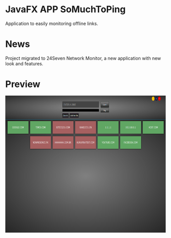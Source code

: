 # JavaFX APP SoMuchToPing
 Application to easily monitoring offline links.

# News
 Project migrated to 24Seven Network Monitor, a new application with new look and features.

# Preview
<p align="center">
  <img width="796" height="430" src="https://github.com/leonhar001/JavaFX-APP-SoMuchToPing/blob/main/example.png?raw=true">
</p>


